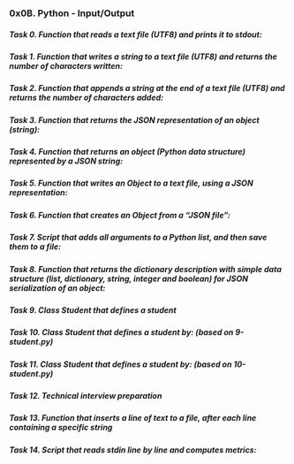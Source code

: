 ### 0x0B. Python - Input/Output
##### Task 0. Function that reads a text file (UTF8) and prints it to stdout:
##### Task 1. Function that writes a string to a text file (UTF8) and returns the number of characters written:
##### Task 2. Function that appends a string at the end of a text file (UTF8) and returns the number of characters added:
##### Task 3. Function that returns the JSON representation of an object (string):
##### Task 4. Function that returns an object (Python data structure) represented by a JSON string:
##### Task 5. Function that writes an Object to a text file, using a JSON representation:
##### Task 6. Function that creates an Object from a “JSON file”:
##### Task 7. Script that adds all arguments to a Python list, and then save them to a file:
##### Task 8. Function that returns the dictionary description with simple data structure (list, dictionary, string, integer and boolean) for JSON serialization of an object:
##### Task 9. Class Student that defines a student
##### Task 10. Class Student that defines a student by: (based on 9-student.py)
##### Task 11. Class Student that defines a student by: (based on 10-student.py)
##### Task 12. Technical interview preparation
##### Task 13. Function that inserts a line of text to a file, after each line containing a specific string 
##### Task 14. Script that reads stdin line by line and computes metrics:
